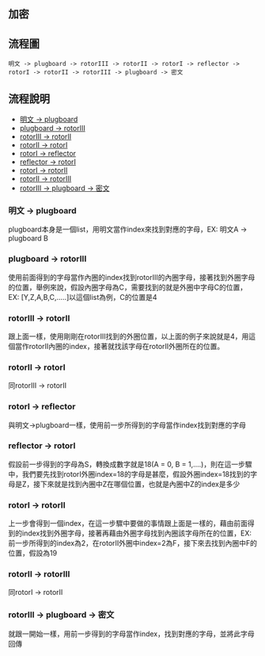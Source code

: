 ## 加密
## 流程圖
```
明文 -> plugboard -> rotorIII -> rotorII -> rotorI -> reflector -> rotorI -> rotorII -> rotorIII -> plugboard -> 密文	
```

## 流程說明
- [明文 -> plugboard](#明文---plugboard)
- [plugboard -> rotorIII](#plugboard---rotorIII)
- [rotorIII -> rotorII](#rotorIII---rotorII)
- [rotorII -> rotorI](#rotorII---rotorI)
- [rotorI -> reflector](#rotorI---reflector)
- [reflector -> rotorI](#reflector---rotorI)
- [rotorI -> rotorII](#rotorI---rotorII)
- [rotorII -> rotorIII](#rotorII---rotorIII)
- [rotorIII -> plugboard -> 密文](#rotorIII---plugboard---密文)

### 明文 -> plugboard
plugboard本身是一個list，用明文當作index來找到對應的字母，EX: 明文A -> plugboard B
### plugboard -> rotorIII
使用前面得到的字母當作內圈的index找到rotorIII的內圈字母，接著找到外圈字母的位置，舉例來說，假設內圈字母為C，需要找到的就是外圈中字母C的位置，EX: [Y,Z,A,B,C,.....]以這個list為例，C的位置是4
### rotorIII -> rotorII
跟上面一樣，使用剛剛在rotorIII找到的外圈位置，以上面的例子來說就是4，用這個當作rotorII內圈的index，接著就找該字母在rotorII外圈所在的位置。
### rotorII -> rotorI
同rotorIII -> rotorII
### rotorI -> reflector
與明文->plugboard一樣，使用前一步所得到的字母當作index找到對應的字母
### reflector -> rotorI
假設前一步得到的字母為S，轉換成數字就是18(A = 0, B = 1,....)，則在這一步驟中，我們要先找到rotorI外圈index=18的字母是甚麼，假設外圈index=18找到的字母是Z，接下來就是找到內圈中Z在哪個位置，也就是內圈中Z的index是多少
### rotorI -> rotorII
上一步會得到一個index，在這一步驟中要做的事情跟上面是一樣的，藉由前面得到的index找到外圈字母，接著再藉由外圈字母找到內圈該字母所在的位置，EX: 前一步所得到的index為2，在rotorII外圈中index=2為F，接下來去找到內圈中F的位置，假設為19
### rotorII -> rotorIII
同rotorI -> rotorII
### rotorIII -> plugboard -> 密文
就跟一開始一樣，用前一步得到的字母當作index，找到對應的字母，並將此字母回傳
